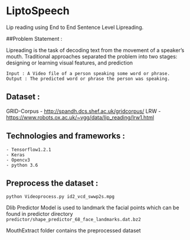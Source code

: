 # LiptoSpeech
Lip reading using End to End Sentence Level Lipreading.

##Problem Statement :

Lipreading is the task of decoding text from the movement of a speaker’s mouth.
Traditional approaches separated the problem into two stages: designing or learning visual features, and prediction

    Input : A Video file of a person speaking some word or phrase.
    Output : The predicted word or phrase the person was speaking.

## Dataset :
   GRID-Corpus - http://spandh.dcs.shef.ac.uk/gridcorpus/
   LRW - https://www.robots.ox.ac.uk/~vgg/data/lip_reading/lrw1.html

## Technologies and frameworks :
    - Tensorflow1.2.1
    - Keras
    - Opencv3
    - python 3.6

## Preprocess the dataset :
    python Videoprocess.py id2_vcd_swwp2s.mpg
    
Dlib Predictor Model is used to landmark the facial points which can be found in predictor directory
``predictor/shape_predictor_68_face_landmarks.dat.bz2``

MouthExtract folder contains the preprocessed dataset
